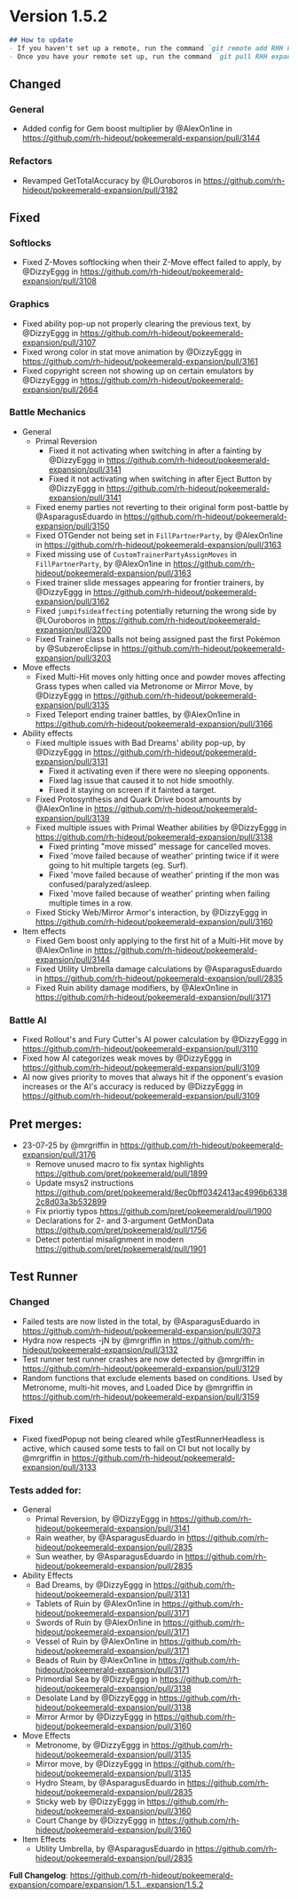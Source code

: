 # Version 1.5.2

```md
## How to update
- If you haven't set up a remote, run the command `git remote add RHH https://github.com/rh-hideout/pokeemerald-expansion`.
- Once you have your remote set up, run the command `git pull RHH expansion/1.5.2`.
```

## Changed
### General
* Added config for Gem boost multiplier by @AlexOn1ine in https://github.com/rh-hideout/pokeemerald-expansion/pull/3144
### Refactors
* Revamped GetTotalAccuracy by @LOuroboros in https://github.com/rh-hideout/pokeemerald-expansion/pull/3182

## Fixed
### Softlocks
* Fixed Z-Moves softlocking when their Z-Move effect failed to apply, by @DizzyEggg in https://github.com/rh-hideout/pokeemerald-expansion/pull/3108
### Graphics
* Fixed ability pop-up not properly clearing the previous text, by @DizzyEggg in https://github.com/rh-hideout/pokeemerald-expansion/pull/3107
* Fixed wrong color in stat move animation by @DizzyEggg in https://github.com/rh-hideout/pokeemerald-expansion/pull/3161
* Fixed copyright screen not showing up on certain emulators by @DizzyEggg in https://github.com/rh-hideout/pokeemerald-expansion/pull/2664
### Battle Mechanics
* General
    * Primal Reversion
        * Fixed it not activating when switching in after a fainting by @DizzyEggg in https://github.com/rh-hideout/pokeemerald-expansion/pull/3141
        * Fixed it not activating when switching in after Eject Button by @DizzyEggg in https://github.com/rh-hideout/pokeemerald-expansion/pull/3141
    * Fixed enemy parties not reverting to their original form post-battle by @AsparagusEduardo in https://github.com/rh-hideout/pokeemerald-expansion/pull/3150
    * Fixed OTGender not being set in `FillPartnerParty`, by @AlexOn1ine in https://github.com/rh-hideout/pokeemerald-expansion/pull/3163
    * Fixed missing use of `CustomTrainerPartyAssignMoves` in `FillPartnerParty`, by @AlexOn1ine in https://github.com/rh-hideout/pokeemerald-expansion/pull/3163
    * Fixed trainer slide messages appearing for frontier trainers, by @DizzyEggg in https://github.com/rh-hideout/pokeemerald-expansion/pull/3162
    * Fixed `jumpifsideaffecting` potentially returning the wrong side by @LOuroboros in https://github.com/rh-hideout/pokeemerald-expansion/pull/3200
    * Fixed Trainer class balls not being assigned past the first Pokémon by @SubzeroEclipse in https://github.com/rh-hideout/pokeemerald-expansion/pull/3203
* Move effects
    * Fixed Multi-Hit moves only hitting once and powder moves affecting Grass types when called via Metronome or Mirror Move, by @DizzyEggg in https://github.com/rh-hideout/pokeemerald-expansion/pull/3135
    * Fixed Teleport ending trainer battles, by @AlexOn1ine in https://github.com/rh-hideout/pokeemerald-expansion/pull/3166
* Ability effects
    * Fixed multiple issues with Bad Dreams' ability pop-up, by @DizzyEggg in https://github.com/rh-hideout/pokeemerald-expansion/pull/3131
        * Fixed it activating even if there were no sleeping opponents.
        * Fixed lag issue that caused it to not hide smoothly.
        * Fixed it staying on screen if it fainted a target.
    * Fixed Protosynthesis and Quark Drive boost amounts by @AlexOn1ine in https://github.com/rh-hideout/pokeemerald-expansion/pull/3139
    * Fixed multiple issues with Primal Weather abilities by @DizzyEggg in https://github.com/rh-hideout/pokeemerald-expansion/pull/3138
        * Fixed printing "move missed" message for cancelled moves.
        * Fixed 'move failed because of weather' printing twice if it were going to hit multiple targets (eg. Surf).
        * Fixed 'move failed because of weather' printing if the mon was confused/paralyzed/asleep.
        * Fixed 'move failed because of weather' printing when failing multiple times in a row.
    * Fixed Sticky Web/Mirror Armor's interaction, by @DizzyEggg in https://github.com/rh-hideout/pokeemerald-expansion/pull/3160
* Item effects
    * Fixed Gem boost only applying to the first hit of a Multi-Hit move by @AlexOn1ine in https://github.com/rh-hideout/pokeemerald-expansion/pull/3144
    * Fixed Utility Umbrella damage calculations by @AsparagusEduardo in https://github.com/rh-hideout/pokeemerald-expansion/pull/2835
    * Fixed Ruin ability damage modifiers, by @AlexOn1ine in https://github.com/rh-hideout/pokeemerald-expansion/pull/3171
### Battle AI
* Fixed Rollout's and Fury Cutter's AI power calculation by @DizzyEggg in https://github.com/rh-hideout/pokeemerald-expansion/pull/3110
* Fixed how AI categorizes weak moves by @DizzyEggg in https://github.com/rh-hideout/pokeemerald-expansion/pull/3109
* AI now gives priority to moves that always hit if the opponent's evasion increases or the AI's accuracy is reduced by @DizzyEggg in https://github.com/rh-hideout/pokeemerald-expansion/pull/3109

## Pret merges:
* 23-07-25 by @mrgriffin in https://github.com/rh-hideout/pokeemerald-expansion/pull/3176
    * Remove unused macro to fix syntax highlights https://github.com/pret/pokeemerald/pull/1899
    * Update msys2 instructions https://github.com/pret/pokeemerald/8ec0bff0342413ac4996b63382c8d03a3b532899
    * Fix priortiy typos https://github.com/pret/pokeemerald/pull/1900
    * Declarations for 2- and 3-argument GetMonData https://github.com/pret/pokeemerald/pull/1756
    * Detect potential misalignment in modern https://github.com/pret/pokeemerald/pull/1901

## Test Runner
### Changed
* Failed tests are now listed in the total, by @AsparagusEduardo in https://github.com/rh-hideout/pokeemerald-expansion/pull/3073
* Hydra now respects -jN by @mrgriffin in https://github.com/rh-hideout/pokeemerald-expansion/pull/3132
* Test runner test runner crashes are now detected by @mrgriffin in https://github.com/rh-hideout/pokeemerald-expansion/pull/3129
* Random functions that exclude elements based on conditions. Used by Metronome, multi-hit moves, and Loaded Dice by @mrgriffin in https://github.com/rh-hideout/pokeemerald-expansion/pull/3159
### Fixed
* Fixed fixedPopup not being cleared while gTestRunnerHeadless is active, which caused some tests to fail on CI but not locally by @mrgriffin in https://github.com/rh-hideout/pokeemerald-expansion/pull/3133
### Tests added for:
* General
    * Primal Reversion, by @DizzyEggg in https://github.com/rh-hideout/pokeemerald-expansion/pull/3141
    * Rain weather, by @AsparagusEduardo in https://github.com/rh-hideout/pokeemerald-expansion/pull/2835
    * Sun weather, by @AsparagusEduardo in https://github.com/rh-hideout/pokeemerald-expansion/pull/2835
* Ability Effects
    * Bad Dreams, by @DizzyEggg in https://github.com/rh-hideout/pokeemerald-expansion/pull/3131
    * Tablets of Ruin by @AlexOn1ine in https://github.com/rh-hideout/pokeemerald-expansion/pull/3171
    * Swords of Ruin by @AlexOn1ine in https://github.com/rh-hideout/pokeemerald-expansion/pull/3171
    * Vessel of Ruin by @AlexOn1ine in https://github.com/rh-hideout/pokeemerald-expansion/pull/3171
    * Beads of Ruin by @AlexOn1ine in https://github.com/rh-hideout/pokeemerald-expansion/pull/3171
    * Primordial Sea by @DizzyEggg in https://github.com/rh-hideout/pokeemerald-expansion/pull/3138
    * Desolate Land by @DizzyEggg in https://github.com/rh-hideout/pokeemerald-expansion/pull/3138
    * Mirror Armor by @DizzyEggg in https://github.com/rh-hideout/pokeemerald-expansion/pull/3160
* Move Effects
    * Metronome, by @DizzyEggg in https://github.com/rh-hideout/pokeemerald-expansion/pull/3135
    * Mirror move, by @DizzyEggg in https://github.com/rh-hideout/pokeemerald-expansion/pull/3135
    * Hydro Steam, by @AsparagusEduardo in https://github.com/rh-hideout/pokeemerald-expansion/pull/2835
    * Sticky web by @DizzyEggg in https://github.com/rh-hideout/pokeemerald-expansion/pull/3160
    * Court Change by @DizzyEggg in https://github.com/rh-hideout/pokeemerald-expansion/pull/3160
* Item Effects
    * Utility Umbrella, by @AsparagusEduardo in https://github.com/rh-hideout/pokeemerald-expansion/pull/2835

**Full Changelog**: https://github.com/rh-hideout/pokeemerald-expansion/compare/expansion/1.5.1...expansion/1.5.2